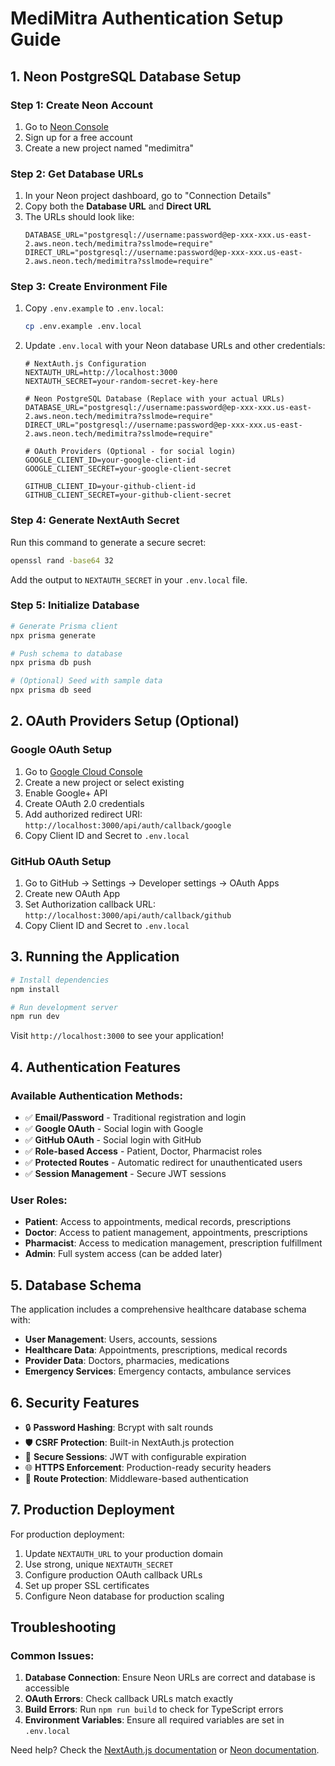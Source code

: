 # MediMitra Authentication Setup Guide

## 1. Neon PostgreSQL Database Setup

### Step 1: Create Neon Account
1. Go to [Neon Console](https://console.neon.tech/)
2. Sign up for a free account
3. Create a new project named "medimitra"

### Step 2: Get Database URLs
1. In your Neon project dashboard, go to "Connection Details"
2. Copy both the **Database URL** and **Direct URL**
3. The URLs should look like:
   ```
   DATABASE_URL="postgresql://username:password@ep-xxx-xxx.us-east-2.aws.neon.tech/medimitra?sslmode=require"
   DIRECT_URL="postgresql://username:password@ep-xxx-xxx.us-east-2.aws.neon.tech/medimitra?sslmode=require"
   ```

### Step 3: Create Environment File
1. Copy `.env.example` to `.env.local`:
   ```bash
   cp .env.example .env.local
   ```

2. Update `.env.local` with your Neon database URLs and other credentials:
   ```env
   # NextAuth.js Configuration
   NEXTAUTH_URL=http://localhost:3000
   NEXTAUTH_SECRET=your-random-secret-key-here

   # Neon PostgreSQL Database (Replace with your actual URLs)
   DATABASE_URL="postgresql://username:password@ep-xxx-xxx.us-east-2.aws.neon.tech/medimitra?sslmode=require"
   DIRECT_URL="postgresql://username:password@ep-xxx-xxx.us-east-2.aws.neon.tech/medimitra?sslmode=require"

   # OAuth Providers (Optional - for social login)
   GOOGLE_CLIENT_ID=your-google-client-id
   GOOGLE_CLIENT_SECRET=your-google-client-secret

   GITHUB_CLIENT_ID=your-github-client-id
   GITHUB_CLIENT_SECRET=your-github-client-secret
   ```

### Step 4: Generate NextAuth Secret
Run this command to generate a secure secret:
```bash
openssl rand -base64 32
```
Add the output to `NEXTAUTH_SECRET` in your `.env.local` file.

### Step 5: Initialize Database
```bash
# Generate Prisma client
npx prisma generate

# Push schema to database
npx prisma db push

# (Optional) Seed with sample data
npx prisma db seed
```

## 2. OAuth Providers Setup (Optional)

### Google OAuth Setup
1. Go to [Google Cloud Console](https://console.cloud.google.com/)
2. Create a new project or select existing
3. Enable Google+ API
4. Create OAuth 2.0 credentials
5. Add authorized redirect URI: `http://localhost:3000/api/auth/callback/google`
6. Copy Client ID and Secret to `.env.local`

### GitHub OAuth Setup
1. Go to GitHub → Settings → Developer settings → OAuth Apps
2. Create new OAuth App
3. Set Authorization callback URL: `http://localhost:3000/api/auth/callback/github`
4. Copy Client ID and Secret to `.env.local`

## 3. Running the Application

```bash
# Install dependencies
npm install

# Run development server
npm run dev
```

Visit `http://localhost:3000` to see your application!

## 4. Authentication Features

### Available Authentication Methods:
- ✅ **Email/Password** - Traditional registration and login
- ✅ **Google OAuth** - Social login with Google
- ✅ **GitHub OAuth** - Social login with GitHub
- ✅ **Role-based Access** - Patient, Doctor, Pharmacist roles
- ✅ **Protected Routes** - Automatic redirect for unauthenticated users
- ✅ **Session Management** - Secure JWT sessions

### User Roles:
- **Patient**: Access to appointments, medical records, prescriptions
- **Doctor**: Access to patient management, appointments, prescriptions
- **Pharmacist**: Access to medication management, prescription fulfillment
- **Admin**: Full system access (can be added later)

## 5. Database Schema

The application includes a comprehensive healthcare database schema with:

- **User Management**: Users, accounts, sessions
- **Healthcare Data**: Appointments, prescriptions, medical records
- **Provider Data**: Doctors, pharmacies, medications
- **Emergency Services**: Emergency contacts, ambulance services

## 6. Security Features

- 🔒 **Password Hashing**: Bcrypt with salt rounds
- 🛡️ **CSRF Protection**: Built-in NextAuth.js protection
- 🔐 **Secure Sessions**: JWT with configurable expiration
- 🌐 **HTTPS Enforcement**: Production-ready security headers
- 🚫 **Route Protection**: Middleware-based authentication

## 7. Production Deployment

For production deployment:

1. Update `NEXTAUTH_URL` to your production domain
2. Use strong, unique `NEXTAUTH_SECRET`
3. Configure production OAuth callback URLs
4. Set up proper SSL certificates
5. Configure Neon database for production scaling

## Troubleshooting

### Common Issues:
1. **Database Connection**: Ensure Neon URLs are correct and database is accessible
2. **OAuth Errors**: Check callback URLs match exactly
3. **Build Errors**: Run `npm run build` to check for TypeScript errors
4. **Environment Variables**: Ensure all required variables are set in `.env.local`

Need help? Check the [NextAuth.js documentation](https://next-auth.js.org/) or [Neon documentation](https://neon.tech/docs/).
